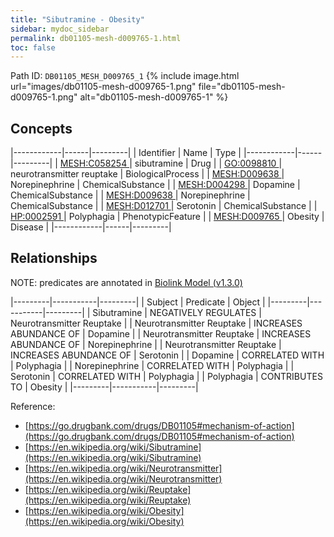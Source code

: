 ```yaml
---
title: "Sibutramine - Obesity"
sidebar: mydoc_sidebar
permalink: db01105-mesh-d009765-1.html
toc: false 
---
```



Path ID: `DB01105_MESH_D009765_1`
{% include image.html url="images/db01105-mesh-d009765-1.png" file="db01105-mesh-d009765-1.png" alt="db01105-mesh-d009765-1" %}

## Concepts

|------------|------|---------|
| Identifier | Name | Type    |
|------------|------|---------|
| <a href="https://identifiers.org/MESH:C058254">MESH:C058254 </a> | sibutramine | Drug |
| <a href="https://identifiers.org/GO:0098810">GO:0098810 </a> | neurotransmitter reuptake | BiologicalProcess |
| <a href="https://identifiers.org/MESH:D009638">MESH:D009638 </a> | Norepinephrine | ChemicalSubstance |
| <a href="https://identifiers.org/MESH:D004298">MESH:D004298 </a> | Dopamine | ChemicalSubstance |
| <a href="https://identifiers.org/MESH:D009638">MESH:D009638 </a> | Norepinephrine | ChemicalSubstance |
| <a href="https://identifiers.org/MESH:D012701">MESH:D012701 </a> | Serotonin | ChemicalSubstance |
| <a href="https://identifiers.org/HP:0002591">HP:0002591 </a> | Polyphagia | PhenotypicFeature |
| <a href="https://identifiers.org/MESH:D009765">MESH:D009765 </a> | Obesity | Disease |
|------------|------|---------|

## Relationships


NOTE: predicates are annotated in <a href="https://github.com/biolink/biolink-model/releases/tag/v1.3.0">Biolink Model (v1.3.0)</a>

|---------|-----------|---------|
| Subject | Predicate | Object  |
|---------|-----------|---------|
| Sibutramine | NEGATIVELY REGULATES | Neurotransmitter Reuptake |
| Neurotransmitter Reuptake | INCREASES ABUNDANCE OF | Dopamine |
| Neurotransmitter Reuptake | INCREASES ABUNDANCE OF | Norepinephrine |
| Neurotransmitter Reuptake | INCREASES ABUNDANCE OF | Serotonin |
| Dopamine | CORRELATED WITH | Polyphagia |
| Norepinephrine | CORRELATED WITH | Polyphagia |
| Serotonin | CORRELATED WITH | Polyphagia |
| Polyphagia | CONTRIBUTES TO | Obesity |
|---------|-----------|---------|

Reference: 
  - [https://go.drugbank.com/drugs/DB01105#mechanism-of-action](https://go.drugbank.com/drugs/DB01105#mechanism-of-action)
  - [https://en.wikipedia.org/wiki/Sibutramine](https://en.wikipedia.org/wiki/Sibutramine)
  - [https://en.wikipedia.org/wiki/Neurotransmitter](https://en.wikipedia.org/wiki/Neurotransmitter)
  - [https://en.wikipedia.org/wiki/Reuptake](https://en.wikipedia.org/wiki/Reuptake)
  - [https://en.wikipedia.org/wiki/Obesity](https://en.wikipedia.org/wiki/Obesity)
